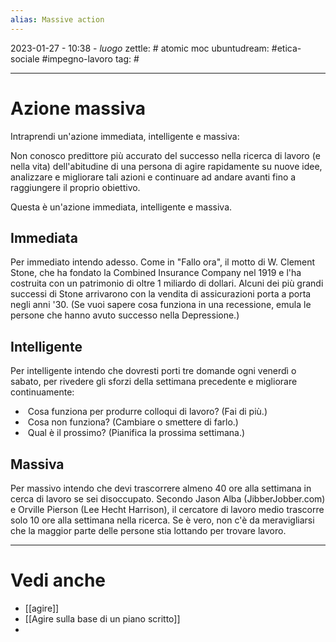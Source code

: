 ```yaml
---
alias: Massive action
---
```

2023-01-27 - 10:38 - *luogo*
zettle: # atomic moc
ubuntudream: #etica-sociale #impegno-lavoro
tag: #

---
# Azione massiva

Intraprendi un'azione immediata, intelligente e massiva:

Non conosco predittore più accurato del successo nella ricerca di lavoro (e nella vita) dell'abitudine di una persona di agire rapidamente su nuove idee, analizzare e migliorare tali azioni e continuare ad andare avanti fino a raggiungere il proprio obiettivo.

Questa è un'azione immediata, intelligente e massiva.

## Immediata
Per immediato intendo adesso. Come in "Fallo ora", il motto di W. Clement Stone, che ha fondato la Combined Insurance Company nel 1919 e l'ha costruita con un patrimonio di oltre 1 miliardo di dollari. Alcuni dei più grandi successi di Stone arrivarono con la vendita di assicurazioni porta a porta negli anni '30. (Se vuoi sapere cosa funziona in una recessione, emula le persone che hanno avuto successo nella Depressione.)

## Intelligente
Per intelligente intendo che dovresti porti tre domande ogni venerdì o sabato, per rivedere gli sforzi della settimana precedente e migliorare continuamente:

-    Cosa funziona per produrre colloqui di lavoro? (Fai di più.)    
-    Cosa non funziona? (Cambiare o smettere di farlo.)    
-    Qual è il prossimo? (Pianifica la prossima settimana.)

## Massiva
Per massivo intendo che devi trascorrere almeno 40 ore alla settimana in cerca di lavoro se sei disoccupato. Secondo Jason Alba (JibberJobber.com) e Orville Pierson (Lee Hecht Harrison), il cercatore di lavoro medio trascorre solo 10 ore alla settimana nella ricerca. Se è vero, non c'è da meravigliarsi che la maggior parte delle persone stia lottando per trovare lavoro.



---
# Vedi anche
- [[agire]]
- [[Agire sulla base di un piano scritto]]
- 
